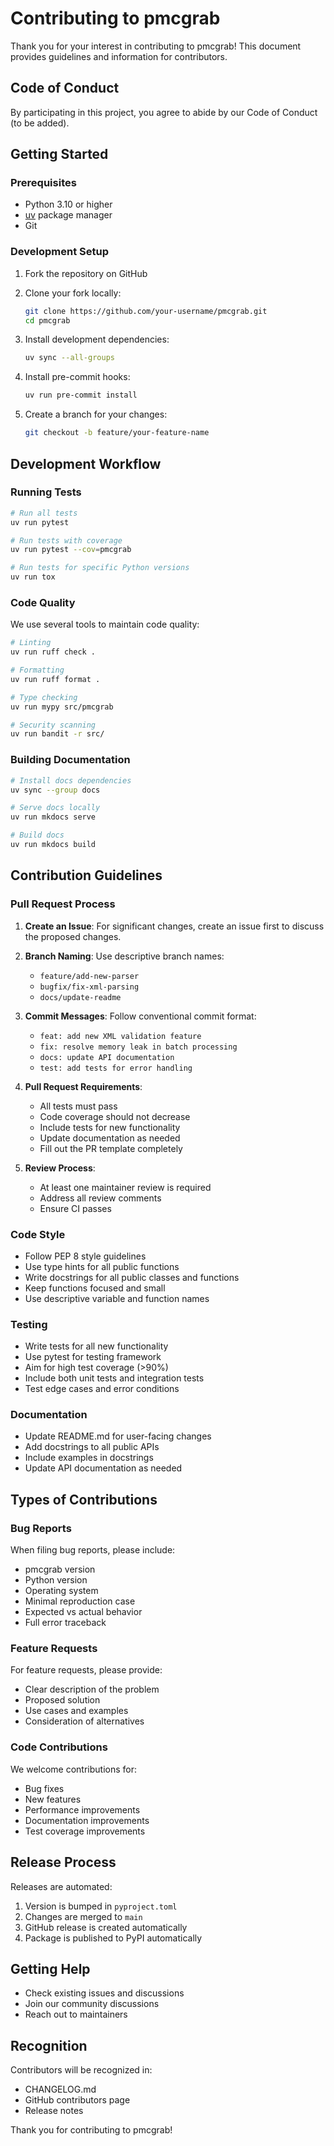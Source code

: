 # Contributing to pmcgrab

Thank you for your interest in contributing to pmcgrab! This document provides guidelines and information for contributors.

## Code of Conduct

By participating in this project, you agree to abide by our Code of Conduct (to be added).

## Getting Started

### Prerequisites

- Python 3.10 or higher
- [uv](https://docs.astral.sh/uv/) package manager
- Git

### Development Setup

1. Fork the repository on GitHub
2. Clone your fork locally:

   ```bash
   git clone https://github.com/your-username/pmcgrab.git
   cd pmcgrab
   ```

3. Install development dependencies:

   ```bash
   uv sync --all-groups
   ```

4. Install pre-commit hooks:

   ```bash
   uv run pre-commit install
   ```

5. Create a branch for your changes:
   ```bash
   git checkout -b feature/your-feature-name
   ```

## Development Workflow

### Running Tests

```bash
# Run all tests
uv run pytest

# Run tests with coverage
uv run pytest --cov=pmcgrab

# Run tests for specific Python versions
uv run tox
```

### Code Quality

We use several tools to maintain code quality:

```bash
# Linting
uv run ruff check .

# Formatting
uv run ruff format .

# Type checking
uv run mypy src/pmcgrab

# Security scanning
uv run bandit -r src/
```

### Building Documentation

```bash
# Install docs dependencies
uv sync --group docs

# Serve docs locally
uv run mkdocs serve

# Build docs
uv run mkdocs build
```

## Contribution Guidelines

### Pull Request Process

1. **Create an Issue**: For significant changes, create an issue first to discuss the proposed changes.

2. **Branch Naming**: Use descriptive branch names:
   - `feature/add-new-parser`
   - `bugfix/fix-xml-parsing`
   - `docs/update-readme`

3. **Commit Messages**: Follow conventional commit format:
   - `feat: add new XML validation feature`
   - `fix: resolve memory leak in batch processing`
   - `docs: update API documentation`
   - `test: add tests for error handling`

4. **Pull Request Requirements**:
   - All tests must pass
   - Code coverage should not decrease
   - Include tests for new functionality
   - Update documentation as needed
   - Fill out the PR template completely

5. **Review Process**:
   - At least one maintainer review is required
   - Address all review comments
   - Ensure CI passes

### Code Style

- Follow PEP 8 style guidelines
- Use type hints for all public functions
- Write docstrings for all public classes and functions
- Keep functions focused and small
- Use descriptive variable and function names

### Testing

- Write tests for all new functionality
- Use pytest for testing framework
- Aim for high test coverage (>90%)
- Include both unit tests and integration tests
- Test edge cases and error conditions

### Documentation

- Update README.md for user-facing changes
- Add docstrings to all public APIs
- Include examples in docstrings
- Update API documentation as needed

## Types of Contributions

### Bug Reports

When filing bug reports, please include:

- pmcgrab version
- Python version
- Operating system
- Minimal reproduction case
- Expected vs actual behavior
- Full error traceback

### Feature Requests

For feature requests, please provide:

- Clear description of the problem
- Proposed solution
- Use cases and examples
- Consideration of alternatives

### Code Contributions

We welcome contributions for:

- Bug fixes
- New features
- Performance improvements
- Documentation improvements
- Test coverage improvements

## Release Process

Releases are automated:

1. Version is bumped in `pyproject.toml`
2. Changes are merged to `main`
3. GitHub release is created automatically
4. Package is published to PyPI automatically

## Getting Help

- Check existing issues and discussions
- Join our community discussions
- Reach out to maintainers

## Recognition

Contributors will be recognized in:

- CHANGELOG.md
- GitHub contributors page
- Release notes

Thank you for contributing to pmcgrab!
